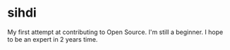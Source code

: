 # sihdi
My first attempt at contributing to Open Source. I'm still a beginner. I hope to be an expert in 2 years time. 
